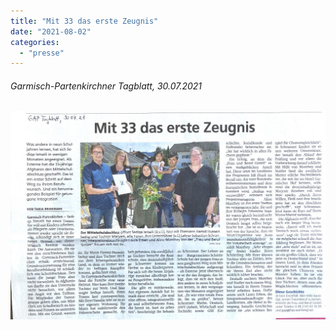 ```yaml
---
title: "Mit 33 das erste Zeugnis"
date: "2021-08-02"
categories: 
  - "presse"
---
```


###### Garmisch-Partenkirchner Tagblatt, 30.07.2021

[![Zeitungsbericht vom 30. Juli 2021](images/Tagblatt_30-07-21-1024x675.jpeg)](https://volksschule-partenkirchen.de/wp-content/uploads/Tagblatt_30-07-21.pdf)

